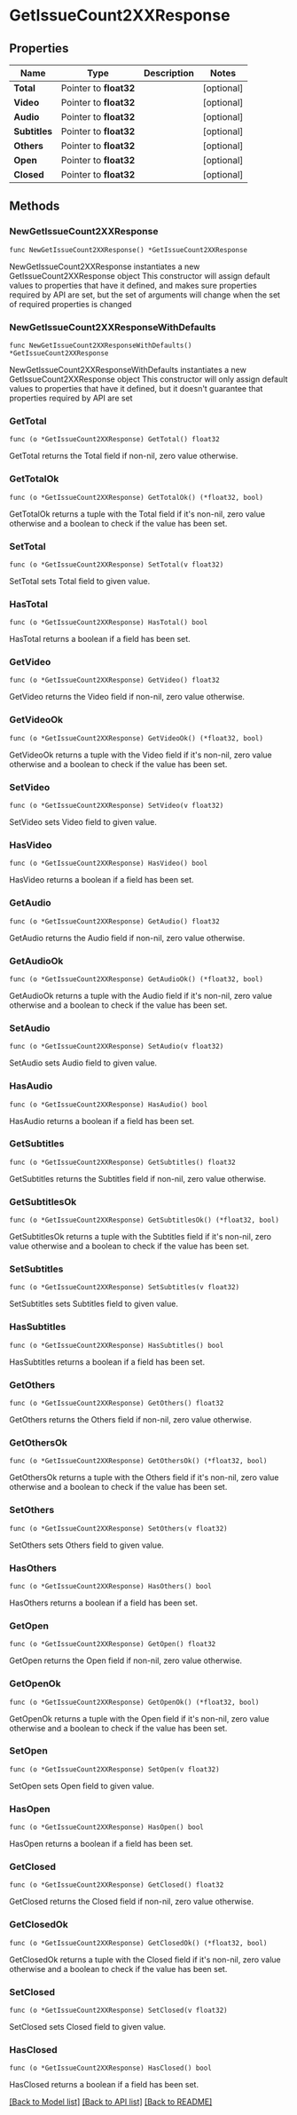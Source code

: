 # GetIssueCount2XXResponse

## Properties

Name | Type | Description | Notes
------------ | ------------- | ------------- | -------------
**Total** | Pointer to **float32** |  | [optional] 
**Video** | Pointer to **float32** |  | [optional] 
**Audio** | Pointer to **float32** |  | [optional] 
**Subtitles** | Pointer to **float32** |  | [optional] 
**Others** | Pointer to **float32** |  | [optional] 
**Open** | Pointer to **float32** |  | [optional] 
**Closed** | Pointer to **float32** |  | [optional] 

## Methods

### NewGetIssueCount2XXResponse

`func NewGetIssueCount2XXResponse() *GetIssueCount2XXResponse`

NewGetIssueCount2XXResponse instantiates a new GetIssueCount2XXResponse object
This constructor will assign default values to properties that have it defined,
and makes sure properties required by API are set, but the set of arguments
will change when the set of required properties is changed

### NewGetIssueCount2XXResponseWithDefaults

`func NewGetIssueCount2XXResponseWithDefaults() *GetIssueCount2XXResponse`

NewGetIssueCount2XXResponseWithDefaults instantiates a new GetIssueCount2XXResponse object
This constructor will only assign default values to properties that have it defined,
but it doesn't guarantee that properties required by API are set

### GetTotal

`func (o *GetIssueCount2XXResponse) GetTotal() float32`

GetTotal returns the Total field if non-nil, zero value otherwise.

### GetTotalOk

`func (o *GetIssueCount2XXResponse) GetTotalOk() (*float32, bool)`

GetTotalOk returns a tuple with the Total field if it's non-nil, zero value otherwise
and a boolean to check if the value has been set.

### SetTotal

`func (o *GetIssueCount2XXResponse) SetTotal(v float32)`

SetTotal sets Total field to given value.

### HasTotal

`func (o *GetIssueCount2XXResponse) HasTotal() bool`

HasTotal returns a boolean if a field has been set.

### GetVideo

`func (o *GetIssueCount2XXResponse) GetVideo() float32`

GetVideo returns the Video field if non-nil, zero value otherwise.

### GetVideoOk

`func (o *GetIssueCount2XXResponse) GetVideoOk() (*float32, bool)`

GetVideoOk returns a tuple with the Video field if it's non-nil, zero value otherwise
and a boolean to check if the value has been set.

### SetVideo

`func (o *GetIssueCount2XXResponse) SetVideo(v float32)`

SetVideo sets Video field to given value.

### HasVideo

`func (o *GetIssueCount2XXResponse) HasVideo() bool`

HasVideo returns a boolean if a field has been set.

### GetAudio

`func (o *GetIssueCount2XXResponse) GetAudio() float32`

GetAudio returns the Audio field if non-nil, zero value otherwise.

### GetAudioOk

`func (o *GetIssueCount2XXResponse) GetAudioOk() (*float32, bool)`

GetAudioOk returns a tuple with the Audio field if it's non-nil, zero value otherwise
and a boolean to check if the value has been set.

### SetAudio

`func (o *GetIssueCount2XXResponse) SetAudio(v float32)`

SetAudio sets Audio field to given value.

### HasAudio

`func (o *GetIssueCount2XXResponse) HasAudio() bool`

HasAudio returns a boolean if a field has been set.

### GetSubtitles

`func (o *GetIssueCount2XXResponse) GetSubtitles() float32`

GetSubtitles returns the Subtitles field if non-nil, zero value otherwise.

### GetSubtitlesOk

`func (o *GetIssueCount2XXResponse) GetSubtitlesOk() (*float32, bool)`

GetSubtitlesOk returns a tuple with the Subtitles field if it's non-nil, zero value otherwise
and a boolean to check if the value has been set.

### SetSubtitles

`func (o *GetIssueCount2XXResponse) SetSubtitles(v float32)`

SetSubtitles sets Subtitles field to given value.

### HasSubtitles

`func (o *GetIssueCount2XXResponse) HasSubtitles() bool`

HasSubtitles returns a boolean if a field has been set.

### GetOthers

`func (o *GetIssueCount2XXResponse) GetOthers() float32`

GetOthers returns the Others field if non-nil, zero value otherwise.

### GetOthersOk

`func (o *GetIssueCount2XXResponse) GetOthersOk() (*float32, bool)`

GetOthersOk returns a tuple with the Others field if it's non-nil, zero value otherwise
and a boolean to check if the value has been set.

### SetOthers

`func (o *GetIssueCount2XXResponse) SetOthers(v float32)`

SetOthers sets Others field to given value.

### HasOthers

`func (o *GetIssueCount2XXResponse) HasOthers() bool`

HasOthers returns a boolean if a field has been set.

### GetOpen

`func (o *GetIssueCount2XXResponse) GetOpen() float32`

GetOpen returns the Open field if non-nil, zero value otherwise.

### GetOpenOk

`func (o *GetIssueCount2XXResponse) GetOpenOk() (*float32, bool)`

GetOpenOk returns a tuple with the Open field if it's non-nil, zero value otherwise
and a boolean to check if the value has been set.

### SetOpen

`func (o *GetIssueCount2XXResponse) SetOpen(v float32)`

SetOpen sets Open field to given value.

### HasOpen

`func (o *GetIssueCount2XXResponse) HasOpen() bool`

HasOpen returns a boolean if a field has been set.

### GetClosed

`func (o *GetIssueCount2XXResponse) GetClosed() float32`

GetClosed returns the Closed field if non-nil, zero value otherwise.

### GetClosedOk

`func (o *GetIssueCount2XXResponse) GetClosedOk() (*float32, bool)`

GetClosedOk returns a tuple with the Closed field if it's non-nil, zero value otherwise
and a boolean to check if the value has been set.

### SetClosed

`func (o *GetIssueCount2XXResponse) SetClosed(v float32)`

SetClosed sets Closed field to given value.

### HasClosed

`func (o *GetIssueCount2XXResponse) HasClosed() bool`

HasClosed returns a boolean if a field has been set.


[[Back to Model list]](../README.md#documentation-for-models) [[Back to API list]](../README.md#documentation-for-api-endpoints) [[Back to README]](../README.md)


